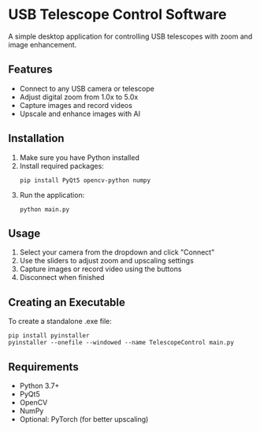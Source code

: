 # USB Telescope Control Software

A simple desktop application for controlling USB telescopes with zoom and image enhancement.

## Features

- Connect to any USB camera or telescope
- Adjust digital zoom from 1.0x to 5.0x
- Capture images and record videos
- Upscale and enhance images with AI

## Installation

1. Make sure you have Python installed
2. Install required packages:
   ```
   pip install PyQt5 opencv-python numpy
   ```
3. Run the application:
   ```
   python main.py
   ```

## Usage

1. Select your camera from the dropdown and click "Connect"
2. Use the sliders to adjust zoom and upscaling settings
3. Capture images or record video using the buttons
4. Disconnect when finished

## Creating an Executable

To create a standalone .exe file:
```
pip install pyinstaller
pyinstaller --onefile --windowed --name TelescopeControl main.py
```

## Requirements

- Python 3.7+
- PyQt5
- OpenCV
- NumPy
- Optional: PyTorch (for better upscaling)
